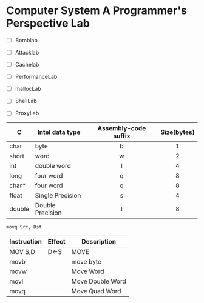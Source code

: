 # Computer System A Programmer's Perspective Lab


- [ ] Bomblab
- [ ] Attacklab
- [ ] Cachelab
- [ ] PerformanceLab
- [ ] mallocLab
- [ ] ShellLab
- [ ] ProxyLab


| C      | Intel data type  | Assembly-code suffix | Size(bytes) |
| ------ | ---------------- | :------------------: | :---------: |
| char   | byte             |          b           |      1      |
| short  | word             |          w           |      2      |
| int    | double word      |          l           |      4      |
| long   | four word        |          q           |      8      |
| char*  | four word        |          q           |      8      |
| float  | Single Precision |          s           |      4      |
| double | Double Precision |          l           |      8      |


`movq Src, Dst`

| Instruction | Effect | Description      |
| ----------- | ------ | ---------------- |
| MOV S,D     | D<-S   | MOVE             |
| movb        |        | move byte        |
| movw        |        | Move Word        |
| movl        |        | Move Double Word |
| movq        |        | Move Quad Word   |
